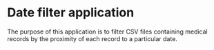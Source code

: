 # Date filter application

The purpose of this application is to filter CSV files containing medical records by the proximity of each record to a particular date.
